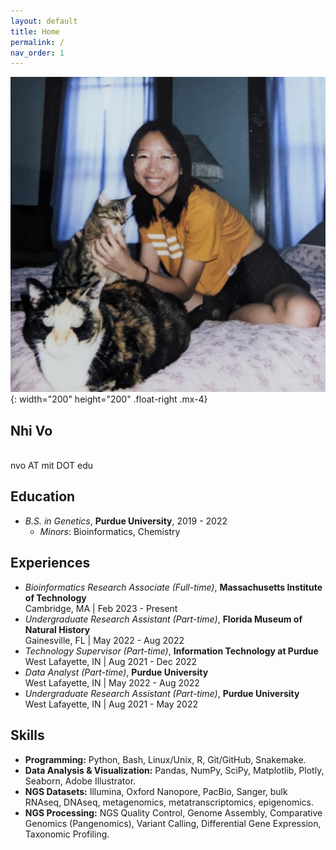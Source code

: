 ```yaml
---
layout: default
title: Home
permalink: /
nav_order: 1
---
```

![Avatar of Nhi Vo](/assets/img/about_me_img/PXL_20220721_000907092.jpg){: width="200" height="200" .float-right .mx-4}   

## **Nhi Vo**  
<br> nvo AT mit DOT edu  

## Education 
- *B.S. in Genetics*, **Purdue University**, 2019 - 2022  
    - *Minors*: Bioinformatics, Chemistry  

## Experiences
- *Bioinformatics Research Associate (Full-time)*, **Massachusetts Institute of Technology** \
  Cambridge, MA | Feb 2023 - Present  
- *Undergraduate Research Assistant (Part-time)*, **Florida Museum of Natural History** \
  Gainesville, FL | May 2022 - Aug 2022   
- *Technology Supervisor (Part-time)*, **Information Technology at Purdue** \
  West Lafayette, IN | Aug 2021 - Dec 2022  
- *Data Analyst (Part-time)*, **Purdue University** \
  West Lafayette, IN | May 2022 - Aug 2022  
- *Undergraduate Research Assistant  (Part-time)*, **Purdue University** \
  West Lafayette, IN | Aug 2021 - May 2022  


## Skills
- **Programming:** Python, Bash, Linux/Unix, R, Git/GitHub, Snakemake.  
- **Data Analysis & Visualization:** Pandas, NumPy, SciPy, Matplotlib, Plotly, Seaborn, Adobe Illustrator.  
- **NGS Datasets:** Illumina, Oxford Nanopore, PacBio, Sanger, bulk RNAseq, DNAseq, metagenomics, metatranscriptomics, epigenomics.  
- **NGS Processing:** NGS Quality Control, Genome Assembly, Comparative Genomics (Pangenomics), Variant Calling, Differential Gene Expression, Taxonomic Profiling.  

